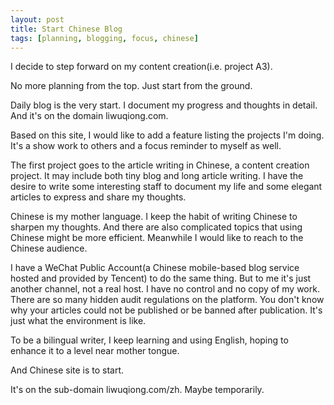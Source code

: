```yaml
---
layout: post
title: Start Chinese Blog
tags: [planning, blogging, focus, chinese]
---
```


I decide to step forward on my content creation(i.e. project A3).

No more planning from the top. Just start from the ground. 

Daily blog is the very start. I document my progress and thoughts in detail. And it's on the domain liwuqiong.com.

Based on this site, I would like to add a feature listing the projects I'm doing. It's a show work to others and a focus reminder to myself as well.

The first project goes to the article writing in Chinese, a content creation project. It may include both tiny blog and long article writing. I have the desire to write some interesting staff to document my life and some elegant articles to express and share my thoughts.

Chinese is my mother language. I keep the habit of writing Chinese to sharpen my thoughts. And there are also complicated topics that using Chinese might be more efficient. Meanwhile I would like to reach to the Chinese audience. 

I have a WeChat Public Account(a Chinese mobile-based blog service hosted and provided by Tencent) to do the same thing. But to me it's just another channel, not a real host. I have no control and no copy of my work. There are so many hidden audit regulations on the platform. You don't know why your articles could not be published or be banned after publication. It's just what the environment is like. 

To be a bilingual writer, I keep learning and using English, hoping to enhance it to a level near mother tongue. 

And Chinese site is to start. 

It's on the sub-domain liwuqiong.com/zh. Maybe temporarily.

